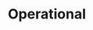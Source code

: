 ---
title: "Operational"
layout: category
permalink: /categories/operational/
author_profile: true
taxonomy: Operational
sidebar:
  nav: "categories"
---